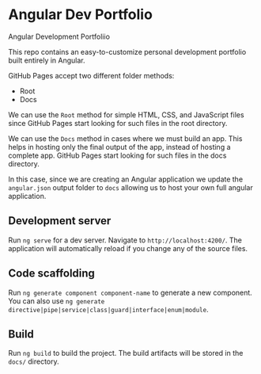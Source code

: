 # Angular Dev Portfolio

Angular Development Portfoliio

This repo contains an easy-to-customize personal development portfolio built entirely in Angular. 

GitHub Pages accept two different folder methods:

* Root
* Docs

We can use the `Root` method for simple HTML, CSS, and JavaScript files since GitHub Pages start looking for such files in the root directory.

We can use the `Docs` method in cases where we must build an app. This helps in hosting only the final output of the app, instead of hosting a complete app. GitHub Pages start looking for such files in the docs directory.

In this case, since we are creating an Angular application we update the `angular.json` output folder to `docs` allowing us to host your own full angular application.

## Development server

Run `ng serve` for a dev server. Navigate to `http://localhost:4200/`. The application will automatically reload if you change any of the source files.

## Code scaffolding

Run `ng generate component component-name` to generate a new component. You can also use `ng generate directive|pipe|service|class|guard|interface|enum|module`.

## Build

Run `ng build` to build the project. The build artifacts will be stored in the `docs/` directory.